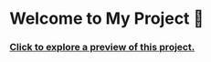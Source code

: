 # Welcome to My Project 👋
### [Click to explore a preview of this project.](https://testimonials-grid-section-qx15.onrender.com)
